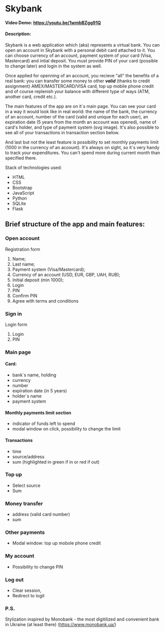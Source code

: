 # Skybank

#### Video Demo: https://youtu.be/1wmbBZgg91Q

#### Description:

Skybank is a web application which (aka) represents a virtual bank. You can open an account in Skybank with a personal debit card attached to it. You can choose currency of an account, payment system of your card (Visa, Mastercard) and intial deposit. You must provide PIN of your card (possible to change later) and login in the system as well.

Once applied for openning of an account, you recieve "all" the benefits of a real bank: you can transfer some money to other **_valid_** (thanks to credit assignment) AMEX/MASTERCARD/VISA card, top up mobile phone credit and of course replenish your balance with different type of ways (ATM, another card, credit etc.).

The main features of the app are on it`s main page. You can see your card in a way it would look like in real world: the name of the bank, the currency of an account, number of the card (valid and unique for each user), an expiration date (5 years from the month an account was opened), name of card's holder, and type of payment system (svg image). It's also possible to see all of your transactions in transaction section below.

And last but not the least feature is possibility to set monthly payments limit (1000 in the currency of an acoount). It's always on sight, so it`s very handy to track your expenditures. You can't spend more during current month than specified there.

Stack of technologies used:

- HTML
- CSS
- Bootstrap
- JavaScript
- Python
- SQLite
- Flask

## Brief structure of the app and main features:

### Open account

Registration form

1. Name;
2. Last name;
3. Payment system (Visa/Mastercard);
4. Currency of an account (USD, EUR, GBP, UAH, RUB);
5. Initial deposit (min 1000);
6. Login
7. PIN
8. Confirm PIN
9. Agree with terms and conditions

### Sign in

Login form

1. Login
2. PIN

### Main page

#### Card:

- bank`s name, holding
- currency
- number
- expiration date (in 5 years)
- holder`s name
- payment system

#### Monthly payments limit section

- indicator of funds left to spend
- modal window on click, possibility to change the limit

#### Transactions

- time
- source/address
- sum (highlighted in green if in or red if out)

### Top up

- Select source
- Sum

### Money transfer

- address (valid card number)
- sum

### Other payments

- Modal window: top up mobole phone credit

### My account

- Possibility to change PIN

### Log out

- Clear session,
- Redirect to logit

### P.S.

Stylization inspired by Monobank - the most digitilized and convenient bank in Ukraine (at least there)
(https://www.monobank.ua/)
